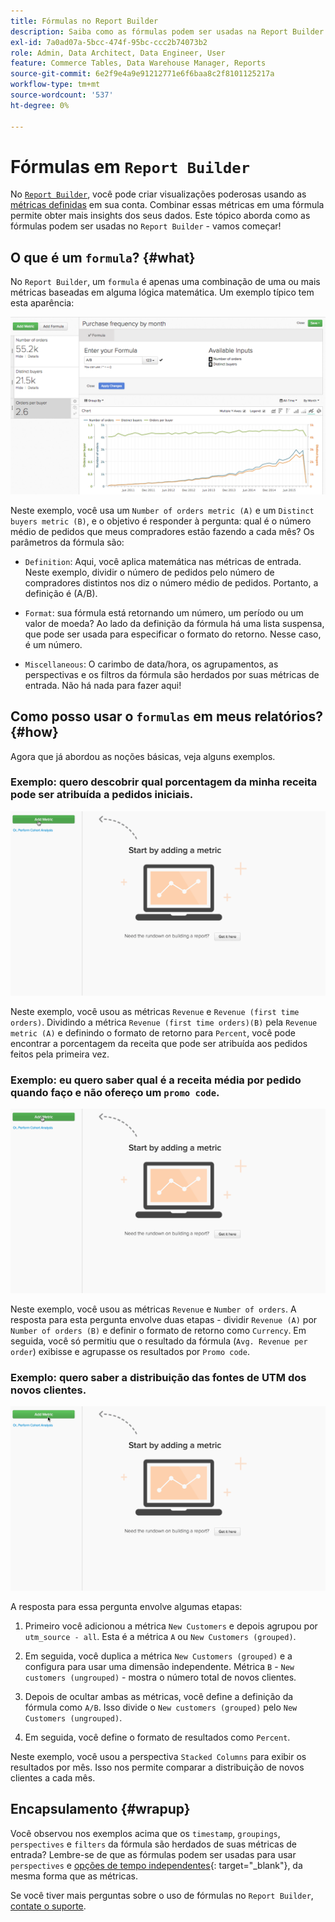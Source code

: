 ```yaml
---
title: Fórmulas no Report Builder
description: Saiba como as fórmulas podem ser usadas na Report Builder.
exl-id: 7a0ad07a-5bcc-474f-95bc-ccc2b74073b2
role: Admin, Data Architect, Data Engineer, User
feature: Commerce Tables, Data Warehouse Manager, Reports
source-git-commit: 6e2f9e4a9e91212771e6f6baa8c2f8101125217a
workflow-type: tm+mt
source-wordcount: '537'
ht-degree: 0%

---
```


# Fórmulas em `Report Builder`

No [`Report Builder`](../../tutorials/using-visual-report-builder.md), você pode criar visualizações poderosas usando as [métricas definidas](../../data-user/reports/ess-manage-data-metrics.md) em sua conta. Combinar essas métricas em uma fórmula permite obter mais insights dos seus dados. Este tópico aborda como as fórmulas podem ser usadas no `Report Builder` - vamos começar!

## O que é um `formula`? {#what}

No `Report Builder`, um `formula` é apenas uma combinação de uma ou mais métricas baseadas em alguma lógica matemática. Um exemplo típico tem esta aparência:

![](../../assets/formula-example.png)

Neste exemplo, você usa um `Number of orders metric (A)` e um `Distinct buyers metric (B)`, e o objetivo é responder à pergunta: qual é o número médio de pedidos que meus compradores estão fazendo a cada mês? Os parâmetros da fórmula são:

* `Definition`: Aqui, você aplica matemática nas métricas de entrada. Neste exemplo, dividir o número de pedidos pelo número de compradores distintos nos diz o número médio de pedidos. Portanto, a definição é (A/B).

* `Format`: sua fórmula está retornando um número, um período ou um valor de moeda? Ao lado da definição da fórmula há uma lista suspensa, que pode ser usada para especificar o formato do retorno. Nesse caso, é um número.

* `Miscellaneous`: O carimbo de data/hora, os agrupamentos, as perspectivas e os filtros da fórmula são herdados por suas métricas de entrada. Não há nada para fazer aqui!

## Como posso usar o `formulas` em meus relatórios? {#how}

Agora que já abordou as noções básicas, veja alguns exemplos.

### Exemplo: quero descobrir qual porcentagem da minha receita pode ser atribuída a pedidos iniciais.

![Usando fórmulas para localizar a porcentagem de receita atribuída a pedidos pela primeira vez](../../assets/first_time_orders.gif)

Neste exemplo, você usou as métricas `Revenue` e `Revenue (first time orders)`. Dividindo a métrica `Revenue (first time orders)(B)` pela `Revenue metric (A)` e definindo o formato de retorno para `Percent`, você pode encontrar a porcentagem da receita que pode ser atribuída aos pedidos feitos pela primeira vez.

### Exemplo: eu quero saber qual é a receita média por pedido quando faço e não ofereço um `promo code`.

![Usando fórmulas para localizar a receita média por pedido com e sem códigos promocionais](../../assets/promo_code.gif)

Neste exemplo, você usou as métricas `Revenue` e `Number of orders`. A resposta para esta pergunta envolve duas etapas - dividir `Revenue (A)` por `Number of orders (B)` e definir o formato de retorno como `Currency`. Em seguida, você só permitiu que o resultado da fórmula (`Avg. Revenue per order`) exibisse e agrupasse os resultados por `Promo code`.

### Exemplo: quero saber a distribuição das fontes de UTM dos novos clientes.

![Usando fórmulas para localizar a distribuição de fontes UTM de novos clientes](../../assets/distro.gif)

A resposta para essa pergunta envolve algumas etapas:

1. Primeiro você adicionou a métrica `New Customers` e depois agrupou por `utm_source - all`. Esta é a métrica `A` ou `New Customers (grouped)`.

1. Em seguida, você duplica a métrica `New Customers (grouped)` e a configura para usar uma dimensão independente. Métrica `B` - `New customers (ungrouped)` - mostra o número total de novos clientes.

1. Depois de ocultar ambas as métricas, você define a definição da fórmula como `A/B`. Isso divide o `New customers (grouped)` pelo `New Customers (ungrouped)`.

1. Em seguida, você define o formato de resultados como `Percent`.

Neste exemplo, você usou a perspectiva `Stacked Columns` para exibir os resultados por mês. Isso nos permite comparar a distribuição de novos clientes a cada mês.

## Encapsulamento {#wrapup}

Você observou nos exemplos acima que os `timestamp`, `groupings`, `perspectives` e `filters` da fórmula são herdados de suas métricas de entrada? Lembre-se de que as fórmulas podem ser usadas para usar `perspectives` e [opções de tempo independentes](../../tutorials/time-options-visual-rpt-bldr.md){: target="_blank"}, da mesma forma que as métricas.

Se você tiver mais perguntas sobre o uso de fórmulas no `Report Builder`, [contate o suporte](https://experienceleague.adobe.com/docs/commerce-knowledge-base/kb/troubleshooting/miscellaneous/mbi-service-policies.html).
